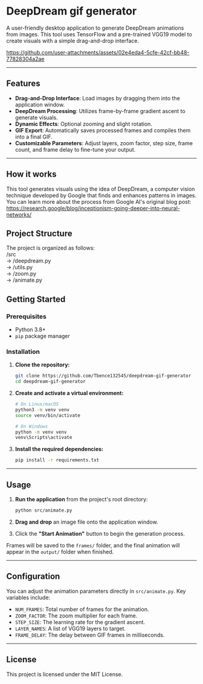 # DeepDream gif generator

A user-friendly desktop application to generate DeepDream animations from images. This tool uses TensorFlow and a pre-trained VGG19 model to create visuals with a simple drag-and-drop interface.






https://github.com/user-attachments/assets/02e4eda4-5cfe-42cf-bb48-77828304a2ae






---

## Features

-   **Drag-and-Drop Interface**: Load images by dragging them into the application window.
-   **DeepDream Processing**: Utilizes frame-by-frame gradient ascent to generate visuals.
-   **Dynamic Effects**: Optional zooming and slight rotation.
-   **GIF Export**: Automatically saves processed frames and compiles them into a final GIF.
-   **Customizable Parameters**: Adjust layers, zoom factor, step size, frame count, and frame delay to fine-tune your output.

---

## How it works  
This tool generates visuals using the idea of DeepDream, a computer vision technique developed by Google that finds and enhances patterns in images. You can learn more about the process from Google AI's original blog post: https://research.google/blog/inceptionism-going-deeper-into-neural-networks/


## Project Structure

The project is organized as follows:  
/src  
-> /deepdream.py  
-> /utils.py  
-> /zoom.py  
-> /animate.py  

## Getting Started

### Prerequisites

* Python 3.8+
* `pip` package manager

### Installation

1.  **Clone the repository:**
    ```bash
    git clone https://github.com/Tbence132545/deepdream-gif-generator
    cd deepdream-gif-generator
    ```

2.  **Create and activate a virtual environment:**
    ```bash
    # On Linux/macOS
    python3 -m venv venv
    source venv/bin/activate

    # On Windows
    python -m venv venv
    venv\Scripts\activate
    ```

3.  **Install the required dependencies:**
    ```bash
    pip install -r requirements.txt
    ```

---

## Usage

1.  **Run the application** from the project's root directory:
    ```bash
    python src/animate.py
    ```

2.  **Drag and drop** an image file onto the application window.

3.  Click the **"Start Animation"** button to begin the generation process.

Frames will be saved to the `frames/` folder, and the final animation will appear in the `output/` folder when finished.

---

## Configuration

You can adjust the animation parameters directly in `src/animate.py`. Key variables include:

-   `NUM_FRAMES`: Total number of frames for the animation.
-   `ZOOM_FACTOR`: The zoom multiplier for each frame.
-   `STEP_SIZE`: The learning rate for the gradient ascent.
-   `LAYER_NAMES`: A list of VGG19 layers to target.
-   `FRAME_DELAY`: The delay between GIF frames in milliseconds.

---

## License

This project is licensed under the MIT License.
  



